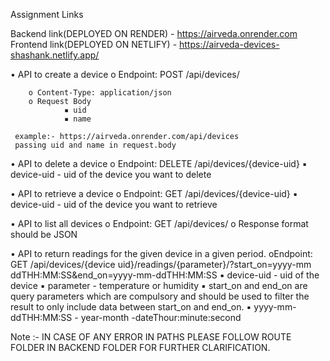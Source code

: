 Assignment Links

Backend link(DEPLOYED ON RENDER) - https://airveda.onrender.com
Frontend link(DEPLOYED ON NETLIFY) - https://airveda-devices-shashank.netlify.app/


• API to create a device
        o Endpoint: POST /api/devices/ 
      
        o Content-Type: application/json
        o Request Body
                ▪ uid
                ▪ name
                
     example:- https://airveda.onrender.com/api/devices 
     passing uid and name in request.body
                
• API to delete a device
       o Endpoint: DELETE /api/devices/{device-uid}
       ▪ device-uid - uid of the device you want to delete

• API to retrieve a device
        o Endpoint: GET /api/devices/{device-uid}
        ▪ device-uid - uid of the device you want to retrieve

• API to list all devices
        o Endpoint: GET /api/devices/
        o Response format should be JSON
 
• API to return readings for the given device in a given period.
        oEndpoint: GET /api/devices/{device
        uid}/readings/{parameter}/?start_on=yyyy-mm
        ddTHH:MM:SS&end_on=yyyy-mm-ddTHH:MM:SS
        ▪ device-uid - uid of the device
        ▪ parameter - temperature or humidity
        ▪ start_on and end_on are query parameters which are compulsory
        and should be used to filter the result to only include data between
        start_on and end_on.
        ▪ yyyy-mm-ddTHH:MM:SS - year-month
        -dateThour:minute:second



Note :- IN CASE OF ANY ERROR IN PATHS PLEASE FOLLOW ROUTE FOLDER IN BACKEND FOLDER FOR FURTHER CLARIFICATION.

